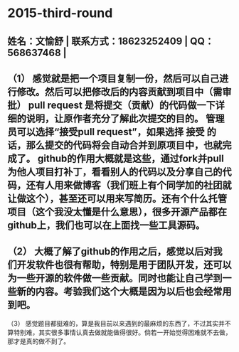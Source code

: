 # 2015-third-round
姓名：文愉舒   |
联系方式：18623252409  |
QQ：568637468   |
---------------------------------------
（1）
感觉就是把一个项目复制一份，然后可以自己进行修改。然后可以把修改后的内容贡献到项目中（需审批）
pull request 是将提交（贡献）的代码做一下详细的说明，让原作者充分了解此次提交的目的。
管理员可以选择“接受pull request”，如果选择 接受 的话，那么提交的代码将会自动合并到原项目中，也就完成了。
github的作用大概就是这些，通过fork并pull为他人项目打补丁，看看别人的代码以及分享自己的代码，还有人用来做博客（我们班上有个同学加的社团就让做这个），甚至还可以用来写简历。还有个什么托管项目（这个我没太懂是什么意思），很多开源产品都在github上，我们也可以在上面找一些工具源码。
---------------------------------------
（2）
大概了解了github的作用之后，感觉以后对我们开发软件也很有帮助，特别是用于团队开发，还可以为一些开源的软件做一些贡献。同时也能让自己学到一些新的内容。考验我们这个大概是因为以后也会经常用到吧。
---------------------------------------
（3）
感觉题目都挺难的，算是我目前以来遇到的最麻烦的东西了，不过其实并不算特别难，其实很多事情认真去做就能做得很好。倘若一开始觉得困难就不去做，那才是真的做不到了。
